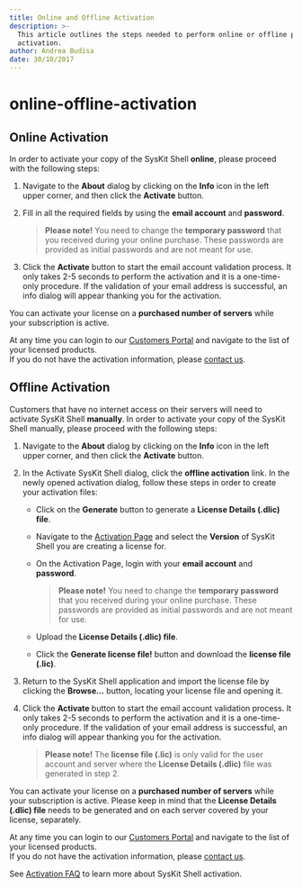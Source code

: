 ```yaml
---
title: Online and Offline Activation
description: >-
  This article outlines the steps needed to perform online or offline product
  activation.
author: Andrea Budisa
date: 30/10/2017
---
```


# online-offline-activation

## Online Activation

In order to activate your copy of the SysKit Shell **online**, please proceed with the following steps:

1. Navigate to the **About** dialog by clicking on the **Info** icon in the left upper corner, and then click the **Activate** button.
2. Fill in all the required fields by using the **email account** and **password**.

   > **Please note!** You need to change the **temporary password** that you received during your online purchase. These passwords are provided as initial passwords and are not meant for use.

3. Click the **Activate** button to start the email account validation process. It only takes 2-5 seconds to perform the activation and it is a one-time-only procedure. If the validation of your email address is successful, an info dialog will appear thanking you for the activation.

You can activate your license on a **purchased number of servers** while your subscription is active.

At any time you can login to our [Customers Portal](https://my.syskit.com) and navigate to the list of your licensed products.  
If you do not have the activation information, please [contact us](https://www.syskit.com/company/contact-us).

## Offline Activation

Customers that have no internet access on their servers will need to activate SysKit Shell **manually**. In order to activate your copy of the SysKit Shell manually, please proceed with the following steps:

1. Navigate to the **About** dialog by clicking on the **Info** icon in the left upper corner, and then click the **Activate** button.
2. In the Activate SysKit Shell dialog, click the **offline activation** link. In the newly opened activation dialog, follow these steps in order to create your activation files:
   * Click on the **Generate** button to generate a **License Details \(.dlic\) file**.
   * Navigate to the [Activation Page](https://my.syskit.com/activation/?P=Shell) and select the **Version** of SysKit Shell you are creating a license for.
   * On the Activation Page, login with your **email account** and **password**.

     > **Please note!** You need to change the **temporary password** that you received during your online purchase. These passwords are provided as initial passwords and are not meant for use.

   * Upload the **License Details \(.dlic\) file**.
   * Click the **Generate license file!** button and download the **license file \(.lic\)**.
3. Return to the SysKit Shell application and import the license file by clicking the **Browse...** button, locating your license file and opening it.
4. Click the **Activate** button to start the email account validation process. It only takes 2-5 seconds to perform the activation and it is a one-time-only procedure. If the validation of your email address is successful, an info dialog will appear thanking you for the activation.

   > **Please note!** The **license file \(.lic\)** is only valid for the user account and server where the **License Details \(.dlic\)** file was generated in step 2.

You can activate your license on a **purchased number of servers** while your subscription is active. Please keep in mind that the **License Details \(.dlic\) file** needs to be generated and on each server covered by your license, separately.

At any time you can login to our [Customers Portal](https://my.syskit.com) and navigate to the list of your licensed products.  
If you do not have the activation information, please [contact us](https://www.syskit.com/company/contact-us).

See [Activation FAQ](../activation/activation-faq.md) to learn more about SysKit Shell activation.

